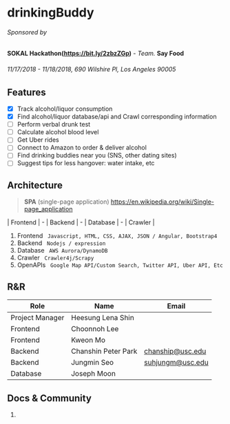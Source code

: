# drinkingBuddy
###### _Sponsored by_ 
**SOKAL Hackathon(https://bit.ly/2zbzZGp)** - _Team._ 
**Say Food**
###### 11/17/2018 - 11/18/2018, 690 Wilshire Pl, Los Angeles 90005

## Features
- [x] Track alcohol/liquor consumption
- [x] Find alcohol/liquor database/api and Crawl corresponding information
- [ ] Perform verbal drunk test
- [ ] Calculate alcohol blood level
- [ ] Get Uber rides
- [ ] Connect to Amazon to order & deliver alcohol
- [ ] Find drinking buddies near you (SNS, other dating sites)
- [ ] Suggest tips for less hangover: water intake, etc

## Architecture
>**SPA** (single-page application) https://en.wikipedia.org/wiki/Single-page_application

| Frontend |  - | Backend | - | Database | - | Crawler |

1. Frontend
```  Javascript, HTML, CSS, AJAX, JSON / Angular, Bootstrap4  ```
2. Backend
```  Nodejs / expression  ```
3. Database
```  AWS Aurora/DynamoDB  ```
4. Crawler
```  Crawler4j/Scrapy  ```
5. OpenAPIs
```  Google Map API/Custom Search, Twitter API, Uber API, Etc  ```

## R&R
| Role | Name | Email |
| --- | --- | --- |
| Project Manager | Heesung Lena Shin | |
| Frontend | Choonnoh Lee | |
| Frontend | Kweon Mo | |
| Backend | Chanshin Peter Park | chanship@usc.edu |
| Backend | Jungmin Seo | suhjungm@usc.edu |
| Database | Joseph Moon | |

## Docs & Community
1. 


